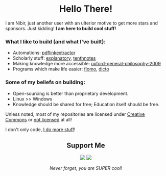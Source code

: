 
<h1 align="center">
Hello There!
</h1>

I am Nibir, just another user with an ulterior motive to get more stars and sponsors. Just kidding! **I am here to build cool stuff!** 

### What I like to build (and what I've built):
- Automations: [pdflinkextractor](https://github.com/moiSentineL/pdflinkextractor)
- Scholarly stuff: [explanatory](https://github.com/moiSentineL/explanatory), [tenthnotes](https://github.com/moiSentineL/tenthnotes)
- Making knowledge more accessible: [oxford-general-philosophy-2009](https://github.com/moiSentineL/oxford-general-philosophy-2009)
- Programs which make life easier: [flomo](https://github.com/moiSentineL/flomo), [dicto](https://github.com/moiSentineL/dicto)

### Some of my beliefs on building:
- Open-sourcing is better than proprietary development.
- Linux >> Windows
- Knowledge should be shared for free; Education itself should be free.

Unless noted, most of my repositories are licensed under [Creative Commons](https://creativecommons.org/) or [not licensed](https://unlicense.org/) at all! 

I don't only code, [I do more stuff](https://nibirsan.org/)! 

<div align="center">
<h2>Support Me</h2>
<a href="bruh"><img src="https://img.shields.io/badge/-buy_me_a%C2%A0coffee-gray?logo=buy-me-a-coffee"></a>
<a href="bruh"><img src="https://img.shields.io/badge/-buy_me_a%C2%A0chai_(UPI)-63452c?logo=mocha&logoColor=f5f5f5"></a>
<p><em>Never forget, you are SUPER cool!</em></p>
</div>
